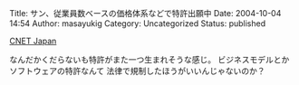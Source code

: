 Title: サン、従業員数ベースの価格体系などで特許出願中
Date: 2004-10-04 14:54
Author: masayukig
Category: Uncategorized
Status: published

[CNET
Japan](http://japan.cnet.com/news/ent/story/0,2000047623,20074909,00.htm)

なんだかくだらないも特許がまた一つ生まれそうな感じ。
ビジネスモデルとかソフトウェアの特許なんて
法律で規制したほうがいいんじゃないのか？
